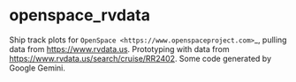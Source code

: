 # openspace_rvdata
Ship track plots for `OpenSpace <https://www.openspaceproject.com>`_, pulling data from https://www.rvdata.us. Prototyping with data from https://www.rvdata.us/search/cruise/RR2402. Some code generated by Google Gemini. 
